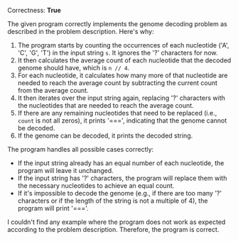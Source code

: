 Correctness: **True**

The given program correctly implements the genome decoding problem as described in the problem description. Here's why:

1. The program starts by counting the occurrences of each nucleotide ('A', 'C', 'G', 'T') in the input string `s`. It ignores the '?' characters for now.
2. It then calculates the average count of each nucleotide that the decoded genome should have, which is `n // 4`.
3. For each nucleotide, it calculates how many more of that nucleotide are needed to reach the average count by subtracting the current count from the average count.
4. It then iterates over the input string again, replacing '?' characters with the nucleotides that are needed to reach the average count.
5. If there are any remaining nucleotides that need to be replaced (i.e., `count` is not all zeros), it prints '===', indicating that the genome cannot be decoded.
6. If the genome can be decoded, it prints the decoded string.

The program handles all possible cases correctly:

* If the input string already has an equal number of each nucleotide, the program will leave it unchanged.
* If the input string has '?' characters, the program will replace them with the necessary nucleotides to achieve an equal count.
* If it's impossible to decode the genome (e.g., if there are too many '?' characters or if the length of the string is not a multiple of 4), the program will print '==='.

I couldn't find any example where the program does not work as expected according to the problem description. Therefore, the program is correct.